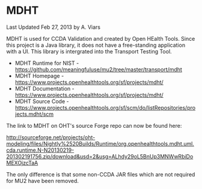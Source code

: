 MDHT
====

Last Updated Feb 27, 2013 by A. Viars


MDHT is used for CCDA Validation and created by Open HEalth Tools. Since this
project is a Java library, it does not have a free-standing application with a
UI.  This library is intergrated into the Transport Testing Tool.

+ MDHT Runtime for NIST - https://github.com/meaningfuluse/mu2/tree/master/transport/mdht
+ MDHT Homepage - https://www.projects.openhealthtools.org/sf/projects/mdht/
+ MDHT Documentation - https://www.projects.openhealthtools.org/sf/projects/mdht/
+ MDHT Source Code - https://www.projects.openhealthtools.org/sf/scm/do/listRepositories/projects.mdht/scm


The link to MDHT on OHT's source Forge repo can now be found here:


http://sourceforge.net/projects/oht-modeling/files/Nightly%2520Builds/Runtime/org.openhealthtools.mdht.uml.cda.runtime.N-N20130219-201302191756.zip/download&usd=2&usg=ALhdy29oL5BnUp3MNWwRbiDoMEXOjzcTaA


The only difference is that some non-CCDA JAR files which are not required for MU2 have been removed. 
